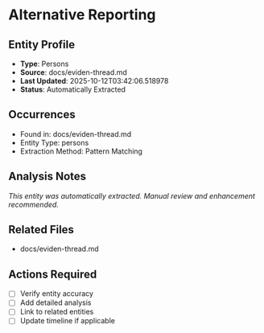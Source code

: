 # Alternative Reporting

## Entity Profile
- **Type**: Persons
- **Source**: docs/eviden-thread.md
- **Last Updated**: 2025-10-12T03:42:06.518978
- **Status**: Automatically Extracted

## Occurrences
- Found in: docs/eviden-thread.md
- Entity Type: persons
- Extraction Method: Pattern Matching

## Analysis Notes
*This entity was automatically extracted. Manual review and enhancement recommended.*

## Related Files
- docs/eviden-thread.md

## Actions Required
- [ ] Verify entity accuracy
- [ ] Add detailed analysis
- [ ] Link to related entities
- [ ] Update timeline if applicable
